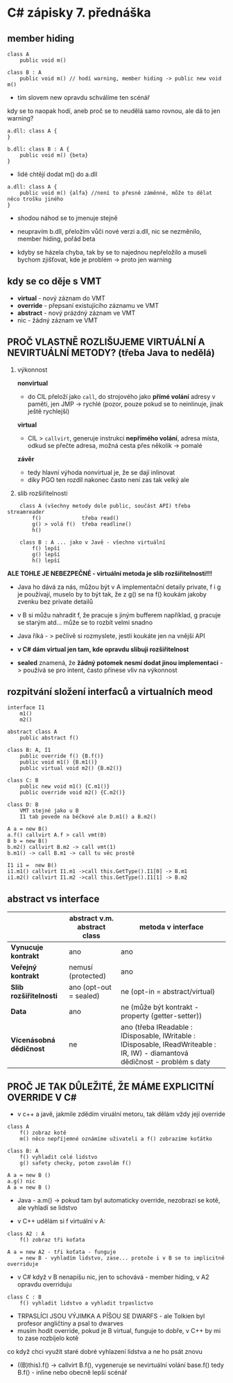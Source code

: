 # C# zápisky 7. přednáška

## member hiding
```
class A
    public void m()
    
class B : A
    public void m() // hodí warning, member hiding -> public new void m()
```
* tím slovem new opravdu schválíme ten scénář

kdy se to naopak hodí, aneb proč se to neudělá samo rovnou, ale dá to jen warning?
```
a.dll: class A {
}

b.dll: class B : A {
    public void m() {beta}
}
```
* lidé chtějí dodat m() do a.dll
```
a.dll: class A {
    public void m() {alfa} //není to přesně záměnné, může to dělat něco trošku jiného
}
```
* shodou náhod se to jmenuje stejně

* neupravím b.dll, přeložím vůči nové verzi a.dll, nic se nezměnilo, member hiding, pořád beta
* kdyby se házela chyba, tak by se to najednou nepřeložilo a museli bychom zjišťovat, kde je problém -> proto jen warning

## kdy se co děje s VMT
* **virtual** -  nový záznam do VMT
* **override** - přepsaní existujícího záznamu ve VMT
* **abstract** - nový prázdný záznam ve VMT
* nic - žádný záznam ve VMT

## PROČ VLASTNĚ ROZLIŠUJEME VIRTUÁLNÍ A NEVIRTUÁLNÍ METODY? (třeba Java to nedělá)                               

1) výkonnost

    **nonvirtual** 
    * do CIL přeloží jako `call`, do strojového jako **přímé volání** adresy v paměti, jen JMP -> rychlé (pozor, pouze pokud se to neinlinuje, jinak ještě rychlejší)
    
    **virtual** 
    * CIL > `callvirt`, generuje instrukci **nepřímého volání**, adresa místa, odkud se přečte adresa, možná cesta přes několik -> pomalé
    
    **závěr**
    * tedy hlavní výhoda nonvirtual je, že se dají inlinovat
    * díky PGO ten rozdíl nakonec často není zas tak velký ale

2) slib rozšiřitelnosti
```
    class A (všechny metody dole public, součást API) třeba streamreader
        f()             třeba read()
        g() > volá f()  třeba readline()
        h()
        
    class B : A ... jako v Javě - všechno virtuální
        f() lepší
        g() lepší
        h() lepší
```
**ALE TOHLE JE NEBEZPEČNÉ - virtuální metoda je slib rozšiřitelnosti!!!** 
* Java ho dává za nás, můžou být v A implementační detaily private, f i g je používají, muselo by to být tak, že z g() se na f() koukám jakoby zvenku bez private detailů

* v B si můžu nahradit f, že pracuje s jiným bufferem například, g pracuje se starým atd... může se to rozbít velmi snadno
* Java říká - > pečlivě si rozmyslete, jestli koukáte jen na vnější API
* **v C# dám virtual jen tam, kde opravdu slibuji rozšiřitelnost**
    
* **sealed** znamená, že **žádný potomek nesmí dodat jinou implementaci** -> používá se pro intent, často přinese vliv na výkonnost

## rozpitvání složení interfaců a virtualních meod
```
interface I1
    m1()
    m2()
    
abstract class A
    public abstract f()

class B: A, I1
    public override f() {B.f()}
    public void m1() {B.m1()}
    public virtual void m2() {B.m2()}
    
class C: B
    public new void m1() {C.m1()}
    public override void m2() {C.m2()}
    
class D: B
    VMT stejné jako u B
    I1 tab povede na béčkové ale D.m1() a B.m2()

A a = new B()
a.f() callvirt A.f > call vmt(0)
B b = new B()
b.m2() callvirt B.m2 -> call vmt(1)
b.m1() -> call B.m1 -> call tu věc prostě

I1 i1 =  new B()
i1.m1() callvirt I1.m1 ->call this.GetType().I1[0] -> B.m1
i1.m2() callvirt I1.m2 ->call this.GetType().I1[1] -> B.m2
```

## abstract vs interface

|                             | **abstract v.m. abstract class** | **metoda v interface**            |
|-----------------------------|-----------------------------------|------------------------------------|
| **Vynucuje kontrakt**       | ano                              | ano                               |
| **Veřejný kontrakt**        | nemusí (protected)               | ano                               |
| **Slib rozšiřitelnosti**    | ano (opt-out = sealed)           | ne (opt-in = abstract/virtual)    |
| **Data**                    | ano                              | ne (může být kontrakt - property (getter-setter)) |
| **Vícenásobná dědičnost**   | ne                               | ano (třeba IReadable : IDisposable, IWritable : IDisposable, IReadWriteable : IR, IW) - diamantová dědičnost - problém s daty |


## PROČ JE TAK DŮLEŽITÉ, ŽE MÁME EXPLICITNÍ OVERRIDE V C#
* v c++ a javě, jakmile zdědím viruální metoru, tak dělám vždy její override
```
class A
    f() zobraz kotě
    m() něco nepříjemné oznámíme uživateli a f() zobrazíme koťátko

class B: A
    f() vyhladit celé lidstvo
    g() safety checky, potom zavolám f()
    
A a = new B ()
a.g() nic
A a = new B ()
```
* Java - a.m() -> pokud tam byl automaticky override, nezobrazí se kotě, ale vyhladí se lidstvo

* v C++ udělám si f virtuální v A:
```
class A2 : A
    f() zobraz tři koťata
    
A a = new A2 - tři koťata - funguje
    = new B - vyhladím lidstvo, zase... protože i v B se to implicitně overriduje
```

* v C# když v B nenapíšu nic, jen to schovává - member hiding, v A2 opravdu overriduju
```
class C : B
    f() vyhladit lidstvo a vyhladit trpaslictvo
```
* TRPASLÍCI JSOU VÝJIMKA A PÍŠOU SE DWARFS - ale Tolkien byl profesor angličtiny a psal to dwarves
* musím hodit override, pokud je B virtual, funguje to dobře, v C++ by mi to zase rozbíjelo kotě

co když chci využít staré dobré vyhlazení lidstva a ne ho psát znovu
* ((B)this).f() -> callvirt B.f(), vygeneruje se nevirtuální volání base.f() tedy B.f() - inline nebo obecně lepší scénář














